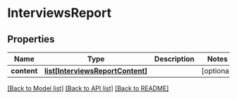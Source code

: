 # InterviewsReport

## Properties
Name | Type | Description | Notes
------------ | ------------- | ------------- | -------------
**content** | [**list[InterviewsReportContent]**](InterviewsReportContent.md) |  | [optional] 

[[Back to Model list]](../README.md#documentation-for-models) [[Back to API list]](../README.md#documentation-for-api-endpoints) [[Back to README]](../README.md)


